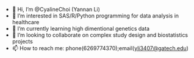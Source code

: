 - 👋 Hi, I’m @CyalineChoi (Yannan Li)
- 👀 I’m interested in SAS/R/Python programming for data analysis in healthcare
- 🌱 I’m currently learning high dimentional genetics data
- 💞️ I’m looking to collaborate on complex study design and biostatistics projects
- 📫 How to reach me: phone(6269774370);email(yli3407@gatech.edu)

<!---
CyalineChoi/CyalineChoi is a ✨ special ✨ repository because its `README.md` (this file) appears on your GitHub profile.
You can click the Preview link to take a look at your changes.
--->
